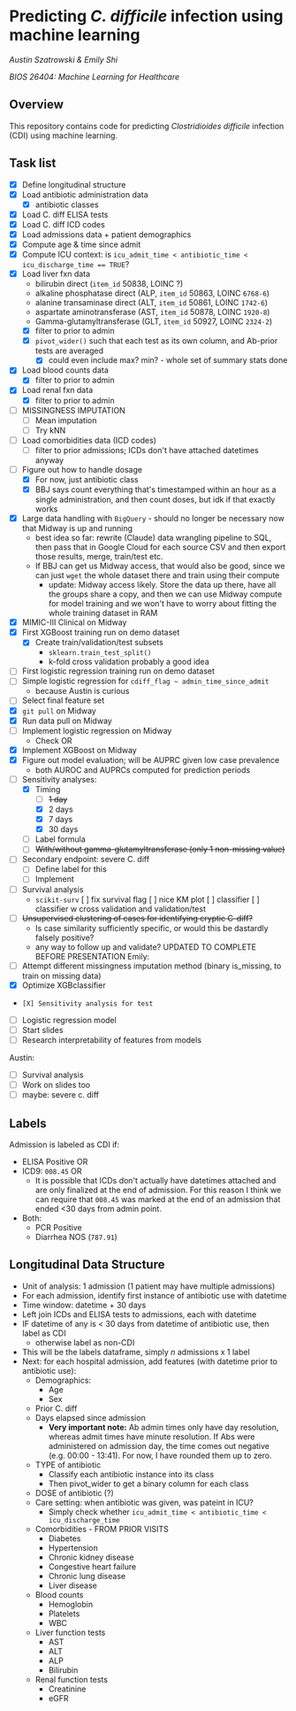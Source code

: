 # Predicting *C. difficile* infection using machine learning
*Austin Szatrowski & Emily Shi*

*BIOS 26404: Machine Learning for Healthcare*

## Overview
This repository contains code for predicting *Clostridioides difficile* infection (CDI) using machine learning. 

## Task list
- [x] Define longitudinal structure
- [x] Load antibiotic administration data
    - [x] antibiotic classes
- [x] Load C. diff ELISA tests
- [x] Load C. diff ICD codes 
- [x] Load admissions data + patient demographics
- [x] Compute age & time since admit
- [x] Compute ICU context: is `icu_admit_time < antibiotic_time < icu_discharge_time == TRUE`?
- [x] Load liver fxn data
    - bilirubin direct (`item_id` 50838, LOINC ?)
    - alkaline phosphatase direct (ALP, `item_id` 50863, LOINC `6768-6`)
    - alanine transaminase direct (ALT, `item_id` 50861, LOINC `1742-6`)
    - aspartate aminotransferase (AST, `item_id` 50878, LOINC `1920-8`)
    - Gamma-glutamyltransferase (GLT, `item_id` 50927, LOINC `2324-2`)
    - [x] filter to prior to admin
    - [x] `pivot_wider()` such that each test as its own column, and Ab-prior tests are averaged
        - [x] could even include max? min? - whole set of summary stats done
- [x] Load blood counts data
    - [x] filter to prior to admin
- [x] Load renal fxn data
    - [x] filter to prior to admin
- [ ] MISSINGNESS IMPUTATION
    - [ ] Mean imputation
    - [ ] Try kNN
- [ ] Load comorbidities data (ICD codes)
    - [ ] filter to prior admissions; ICDs don't have attached datetimes anyway
- [ ] Figure out how to handle dosage
     - [x] For now, just antibiotic class
     - [x] BBJ says count everything that's timestamped within an hour as a single administration, and then count doses, but idk if that exactly works 
- [x] Large data handling with `BigQuery` - should no longer be necessary now that Midway is up and running
    - best idea so far: rewrite (Claude) data wrangling pipeline to SQL, then pass that in Google Cloud for each source CSV and then export those results, merge, train/test etc.
    - If BBJ can get us Midway access, that would also be good, since we can just `wget` the whole dataset there and train using their compute
        - update: Midway access likely. Store the data up there, have all the groups share a copy, and then we can use Midway compute for model training and we won't have to worry about fitting the whole training dataset in RAM 
- [x] MIMIC-III Clinical on Midway
- [x] First XGBoost training run on demo dataset
    - [x] Create train/validation/test subsets
        - `sklearn.train_test_split()`
        - k-fold cross validation probably a good idea
- [ ] First logistic regression training run on demo dataset
- [ ] Simple logistic regression for `cdiff_flag ~ admin_time_since_admit`
    - because Austin is curious
- [ ] Select final feature set 
- [x] `git pull` on Midway
- [x] Run data pull on Midway
- [ ] Implement logistic regression on Midway
    - Check OR
- [x] Implement XGBoost on Midway
- [x] Figure out model evaluation; will be AUPRC given low case prevalence
    - both AUROC and AUPRCs computed for prediction periods
- [ ] Sensitivity analyses:
    - [x] Timing
        - [ ] ~~1 day~~
        - [x] 2 days
        - [x] 7 days
        - [x] 30 days
    - [ ] Label formula
    - [ ] ~~With/without gamma-glutamyltransferase (only 1 non-missing value)~~
- [ ] Secondary endpoint: severe C. diff
    - [ ] Define label for this
    - [ ] Implement 
- [ ] Survival analysis
    - `scikit-surv`
    [ ] fix survival flag 
    [ ] nice KM plot
    [ ] classifier
    [ ] classifier w cross validation and validation/test
- [ ] ~~Unsupervised clustering of cases for identifying cryptic C-diff?~~
    - Is case similarity sufficiently specific, or would this be dastardly falsely positive?
    - any way to follow up and validate?
UPDATED TO COMPLETE BEFORE PRESENTATION 
Emily: 
- [ ] Attempt different missingness imputation method (binary is_missing, to train on missing data) 
- [X] Optimize XGBclassifier
-     [X] Sensitivity analysis for test 
- [ ] Logistic regression model
- [ ] Start slides
- [ ] Research interpretability of features from models

Austin: 
- [ ] Survival analysis
- [ ] Work on slides too
- [ ] maybe: severe c. diff

## Labels
Admission is labeled as CDI if:
* ELISA Positive OR
* ICD9: `008.45` OR
    * It is possible that ICDs don't actually have datetimes attached and are only finalized at the end of admission. For this reason I think we can require that `008.45` was marked at the end of an admission that ended <30 days from admin point.
* Both:
    * PCR Positive 
    * Diarrhea NOS (`787.91`)


##  Longitudinal Data Structure
* Unit of analysis: 1 admission (1 patient may have multiple admissions)
* For each admission, identify first instance of antibiotic use with datetime
* Time window: datetime + 30 days
* Left join ICDs and ELISA tests to admissions, each with datetime
* IF datetime of any is < 30 days from datetime of antibiotic use, then label as CDI
    * otherwise label as non-CDI
* This will be the labels dataframe, simply $n$ admissions x 1 label
* Next: for each hospital admission, add features (with datetime prior to antibiotic use):
    * Demographics:
        * Age 
        * Sex 
    * Prior C. diff 
    * Days elapsed since admission
        * **Very important note:** Ab admin times only have day resolution, whereas admit times have minute resolution. If Abs were administered on admission day, the time comes out negative (e.g. 00:00 - 13:41). For now, I have rounded them up to zero.
    * TYPE of antibiotic
        * Classify each antibiotic instance into its class
        * Then pivot_wider to get a binary column for each class 
    * DOSE of antibiotic (?)
    * Care setting: when antibiotic was given, was pateint in ICU?
        * Simply check whether `icu_admit_time < antibiotic_time < icu_discharge_time`
    * Comorbidities - FROM PRIOR VISITS
        * Diabetes
        * Hypertension
        * Chronic kidney disease
        * Congestive heart failure
        * Chronic lung disease
        * Liver disease
    * Blood counts
        * Hemoglobin
        * Platelets
        * WBC
    * Liver function tests
        * AST
        * ALT
        * ALP
        * Bilirubin
    * Renal function tests
        * Creatinine
        * eGFR 
